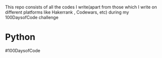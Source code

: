 This repo consists of all the codes I write(apart from those which I write on different platforms like Hakerrank , Codewars, etc) during my 100DaysofCode challenge 
# Python
#100DaysofCode
